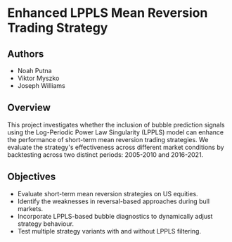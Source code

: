 # Enhanced LPPLS Mean Reversion Trading Strategy

## Authors
- Noah Putna
- Viktor Myszko
- Joseph Williams

## Overview
This project investigates whether the inclusion of bubble prediction signals using the Log-Periodic Power Law Singularity (LPPLS) model can enhance the performance of short-term mean reversion trading strategies. We evaluate the strategy's effectiveness across different market conditions by backtesting across two distinct periods: 2005-2010 and 2016-2021.

## Objectives
- Evaluate short-term mean reversion strategies on US equities.
- Identify the weaknesses in reversal-based approaches during bull markets.
- Incorporate LPPLS-based bubble diagnostics to dynamically adjust strategy behaviour.
- Test multiple strategy variants with and without LPPLS filtering.
